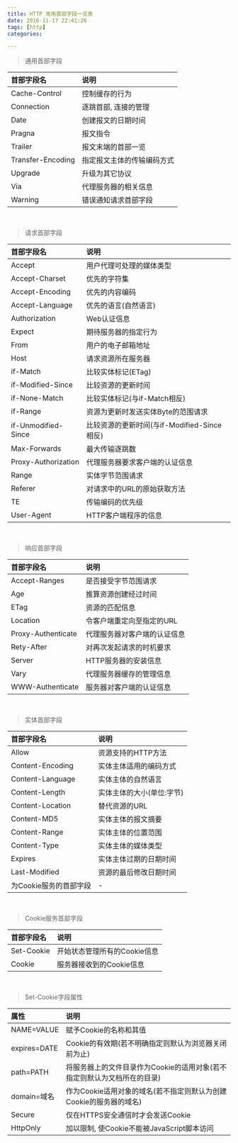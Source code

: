 ```yaml
---
title: HTTP 常用首部字段一览表
date: 2016-11-17 22:41:26
tags: [http]
categories:

---
```


> 通用首部字段

|首部字段名|说明|
|:---|:---|
|Cache-Control|控制缓存的行为|
|Connection|逐跳首部, 连接的管理|
|Date|创建报文的日期时间|
|Pragna|报文指令|
|Trailer|报文末端的首部一览|
|Transfer-Encoding|指定报文主体的传输编码方式|
|Upgrade|升级为其它协议|
|Via|代理服务器的相关信息|
|Warning|错误通知请求首部字段|
<br/>

<!-- more -->

> 请求首部字段

|首部字段名|说明|
|:---|:---|
|Accept|用户代理可处理的媒体类型|
|Accept-Charset|优先的字符集|
|Accept-Encoding|优先的内容编码|
|Accept-Language|优先的语言(自然语言)|
|Authorization|Web认证信息|
|Expect|期待服务器的指定行为|
|From|用户的电子邮箱地址|
|Host|请求资源所在服务器|
|if-Match|比较实体标记(ETag)|
|if-Modified-Since|比较资源的更新时间|
|if-None-Match|比较实体标记(与if-Match相反)|
|if-Range|资源为更新时发送实体Byte的范围请求|
|if-Unmodified-Since|比较资源的更新时间(与if-Modified-Since相反)|
|Max-Forwards|最大传输逐跳数|
|Proxy-Authorization|代理服务器要求客户端的认证信息|
|Range|实体字节范围请求|
|Referer|对请求中的URL的原始获取方法|
|TE|传输编码的优先级|
|User-Agent|HTTP客户端程序的信息|
<br/>

> 响应首部字段

|首部字段名|说明|
|:---|:---|
|Accept-Ranges|是否接受字节范围请求|
|Age|推算资源创建经过时间|
|ETag|资源的匹配信息|
|Location|令客户端重定向至指定的URL|
|Proxy-Authenticate|代理服务器对客户端的认证信息|
|Rety-After|对再次发起请求的时机要求|
|Server|HTTP服务器的安装信息|
|Vary|代理服务器缓存的管理信息|
|WWW-Authenticate|服务器对客户端的认证信息|
<br/>

> 实体首部字段

|首部字段名|说明|
|:---|:---|
|Allow|资源支持的HTTP方法|
|Content-Encoding|实体主体适用的编码方式|
|Content-Language|实体主体的自然语言|
|Content-Length|实体主体的大小(单位:字节)|
|Content-Location|替代资源的URL|
|Content-MD5|实体主体的报文摘要|
|Content-Range|实体主体的位置范围|
|Content-Type|实体主体的媒体类型|
|Expires|实体主体过期的日期时间|
|Last-Modified|资源的最后修改日期时间|
|为Cookie服务的首部字段|-|
<br/>

> Cookie服务首部字段

|首部字段名|说明|
|:---|:---|
|Set-Cookie|开始状态管理所有的Cookie信息|
|Cookie|服务器接收到的Cookie信息|
<br/>

> Set-Cookie字段属性

|属性|说明|
|:---|:---|
|NAME=VALUE|赋予Cookie的名称和其值|
|expires=DATE|Cookie的有效期(若不明确指定则默认为浏览器关闭前为止)|
|path=PATH|将服务器上的文件目录作为Cookie的适用对象(若不指定则默认为文档所在的目录)|
|domain=域名|作为Cookie适用对象的域名(若不指定则默认为创建Cookie的服务器的域名)|
|Secure|仅在HTTPS安全通信时才会发送Cookie|
|HttpOnly|加以限制, 使Cookie不能被JavaScript脚本访问|
